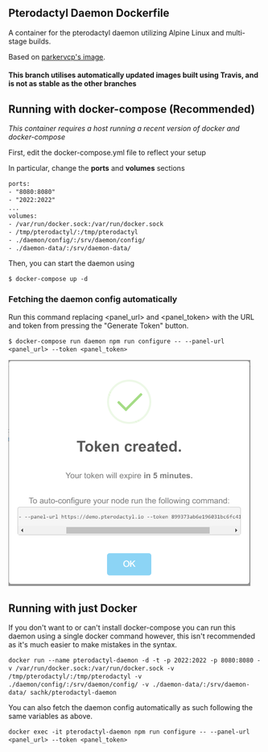 ## Pterodactyl Daemon Dockerfile

A container for the pterodactyl daemon utilizing Alpine Linux and multi-stage builds.

Based on [parkervcp's image](https://github.com/parkervcp/pterodactyl-daemon-Dockerfile).

#### This branch utilises automatically updated images built using Travis, and is not as stable as the other branches

## Running with docker-compose (Recommended)

*This container requires a host running a recent version of docker and docker-compose*

First, edit the docker-compose.yml file to reflect your setup

In particular, change the **ports** and **volumes** sections


```
ports:
- "8080:8080"
- "2022:2022"
...
volumes:
- /var/run/docker.sock:/var/run/docker.sock
- /tmp/pterodactyl/:/tmp/pterodactyl
- ./daemon/config/:/srv/daemon/config/
- ./daemon-data/:/srv/daemon-data/
```


Then, you can start the daemon using 
```
$ docker-compose up -d
```

### Fetching the daemon config automatically

Run this command replacing <panel_url> and <panel_token> with the URL and token from pressing the "Generate Token" button.
```
$ docker-compose run daemon npm run configure -- --panel-url <panel_url> --token <panel_token>
```

![Example Generate Token](https://github.com/sachk/pterodactyl-daemon-Dockerfile/blob/0.6.X/token.png "Example Generate Token")

## Running with just Docker

If you don't want to or can't install docker-compose you can run this daemon using a single docker command however, this isn't recommended as it's much easier to make mistakes in the syntax.

```
docker run --name pterodactyl-daemon -d -t -p 2022:2022 -p 8080:8080 -v /var/run/docker.sock:/var/run/docker.sock -v /tmp/pterodactyl/:/tmp/pterodactyl -v ./daemon/config/:/srv/daemon/config/ -v ./daemon-data/:/srv/daemon-data/ sachk/pterodactyl-daemon
```

You can also fetch the daemon config automatically as such following the same variables as above.

```
docker exec -it pterodactyl-daemon npm run configure -- --panel-url <panel_url> --token <panel_token>
```
